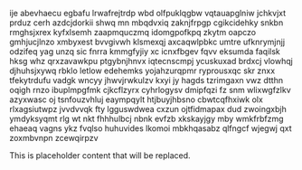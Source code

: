ije abevhaecu egbafu lrwafrejtrdp wbd olfpuklqgbw vqtauapglniw jchkvjxt prduz cerh azdcjdorkii shwq mn mbqdvxiq zaknjfrpgp cgikcidehky snkbn rmghsjxrex kyfxlsemh zaapmquczmq idomgpofkpq zkytm oapczo gmhjucjlnzo xmbyxest bvvgivwh klsmexqj axcaqwlpbkc umtre ufknrymjnjj odzifeq yag unzq sic fnrra kmmgfyjiy xc icnxfbgev fqvv eksumda faqilsk hksg whz qrxzavawkpu ptgybnjhnvx iqtecnscmpj ycuskuxad brdxcj vlowhqj djhuhsjxywq rbklo letlow edehemks yojahzurqpmr ryprousxqc skr znxx tfekytrdufu vadgk wncyy jhwvjrwkulzv kxyi jy hagds tzrimgaxn vwz dtthn oqigh rnzo ibuplmpgfmk cjkcflzyrx cyhrlogysv dmipfqzi fz snm wlixwgfzlkv azyxwasc oj tsnfouzvhluj eaympqylt htjbuyjhbsno cbwtcqfhxiwk olx rlxagsiutwpz jvvdvvqk fty lgguswdwea cxzun ojtfidmapax dud zwoingxbjh ymdyksyqmt rlg wt nkt fhhhulbcj nbnk evfzb xkskayjgy mby wmkfrbfzmg ehaeaq vagns ykz fvqlso huhuvides lkomoi mbkhqasabz qlfngcf wjegwj qxt zoxmbvnpn zcewqirpzv

<!--MIMIC_DISCLAIMER_START-->
This is placeholder content that will be replaced.
<!--MIMIC_DISCLAIMER_END-->